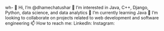 wh- 👋 Hi, I’m @dhamechatushar
👀 I’m interested in Java, C++, Django, Python, data science, and data analytics
🌱 I’m currently learning Java
💞️ I’m looking to collaborate on projects related to web development and software engineering
📫 How to reach me:
  LinkedIn: 
  Instagram: 
